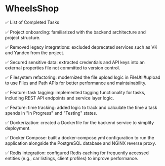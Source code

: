 # WheelsShop
✅ List of Completed Tasks
  
  ✅ Project onboarding: familiarized with the backend architecture and project structure.
  
  ✅ Removed legacy integrations: excluded deprecated services such as VK and Yandex from the project.
  
  ✅ Secured sensitive data: extracted credentials and API keys into an external properties file not committed to version control.
  
  ✅ Filesystem refactoring: modernized the file upload logic in FileUtil#upload to use Files and Path APIs for better performance and maintainability.
  
  ✅ Feature: task tagging: implemented tagging functionality for tasks, including REST API endpoints and service layer logic.
  
  ✅ Feature: time tracking: added logic to track and calculate the time a task spends in "In Progress" and "Testing" states.
  
  ✅ Dockerization: created a Dockerfile for the backend service to simplify deployment.
  
  ✅ Docker Compose: built a docker-compose.yml configuration to run the application alongside the PostgreSQL database and NGINX reverse proxy.
  
  ✅ Redis integration: configured Redis caching for frequently accessed entities (e.g., car listings, client profiles) to improve performance.
